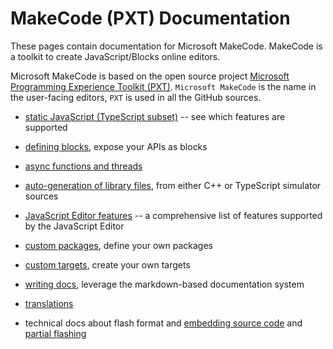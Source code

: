 # MakeCode (PXT) Documentation

These pages contain documentation for Microsoft MakeCode.
MakeCode is a toolkit to create JavaScript/Blocks online editors.

Microsoft MakeCode is based on the open source project [Microsoft Programming Experience Toolkit (PXT)](https://github.com/Microsoft/pxt). ``Microsoft MakeCode`` is the name in the user-facing editors, ``PXT`` is used in all the GitHub sources.

* [static JavaScript (TypeScript subset)](/language) -- see which features are supported
* [defining blocks](/defining-blocks), expose your APIs as blocks
* [async functions and threads](/async)
* [auto-generation of library files](/simshim), from either C++ or TypeScript simulator sources
* [JavaScript Editor features](/js/editor) -- a comprehensive list of features supported by the JavaScript Editor

* [custom packages](/packages), define your own packages
* [custom targets](/target-creation), create your own targets

* [writing docs](/writing-docs), leverage the markdown-based documentation system
* [translations](/translate)

* technical docs about flash format and [embedding source code](/source-embedding) and [partial flashing](/partial-flashing)
